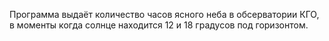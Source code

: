 Программа выдаёт количество часов ясного неба в обсерватории КГО, в моменты когда солнце находится 12 и 18 градусов под горизонтом. 
